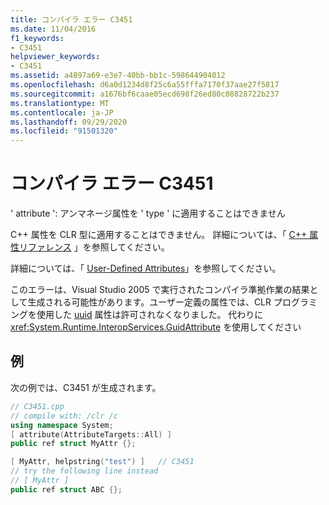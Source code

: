 ```yaml
---
title: コンパイラ エラー C3451
ms.date: 11/04/2016
f1_keywords:
- C3451
helpviewer_keywords:
- C3451
ms.assetid: a4897a69-e3e7-40bb-bb1c-598644904012
ms.openlocfilehash: d6a0d1234d8f25c6a55fffa7170f37aae27f5817
ms.sourcegitcommit: a1676bf6caae05ecd698f26ed80c08828722b237
ms.translationtype: MT
ms.contentlocale: ja-JP
ms.lasthandoff: 09/29/2020
ms.locfileid: "91501320"
---
```

# <a name="compiler-error-c3451"></a>コンパイラ エラー C3451

' attribute ': アンマネージ属性を ' type ' に適用することはできません

C++ 属性を CLR 型に適用することはできません。 詳細については、「 [C++ 属性リファレンス](../../windows/attributes/attributes-alphabetical-reference.md) 」を参照してください。

詳細については、「 [User-Defined Attributes](../../extensions/user-defined-attributes-cpp-component-extensions.md)」を参照してください。

このエラーは、Visual Studio 2005 で実行されたコンパイラ準拠作業の結果として生成される可能性があります。ユーザー定義の属性では、CLR プログラミングを使用した [uuid](../../windows/attributes/uuid-cpp-attributes.md) 属性は許可されなくなりました。 代わりに <xref:System.Runtime.InteropServices.GuidAttribute> を使用してください

## <a name="example"></a>例

次の例では、C3451 が生成されます。

```cpp
// C3451.cpp
// compile with: /clr /c
using namespace System;
[ attribute(AttributeTargets::All) ]
public ref struct MyAttr {};

[ MyAttr, helpstring("test") ]   // C3451
// try the following line instead
// [ MyAttr ]
public ref struct ABC {};
```
